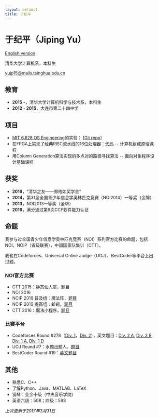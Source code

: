 ```yaml
---
layout: default
title: 于纪平
---
```


# 于纪平（Jiping Yu）

[English version](yjp_en.html)

清华大学计算机系，本科生

[yujp15@mails.tsinghua.edu.cn](mailto:yujp15@mails.tsinghua.edu.cn)

## 教育

* **2015 -**，清华大学计算机科学与技术系，本科生
* **2012 - 2015**，大连市第二十四中学

## 项目

* [MIT 6.828 OS Engineering](https://pdos.csail.mit.edu/6.828/2016/)的实验： [[Git repo](https://github.com/saffahyjp/6.828)]
* 在FPGA上实现了经典RISC流水线的16位处理器：[代码](https://github.com/saffahyjp/display/tree/master/cpu) -- 计算机组成原理课程
* 用Column Generation算法实现的多点对的路径寻找算法 -- 面向对象程序设计基础课程

## 获奖

* **2016**，“清华之友——郑格如奖学金”
* **2014**，第31届全国青少年信息学奥林匹克竞赛（NOI2014）一等奖（金牌）
* **2013**，NOI2013一等奖（金牌）
* **2016**，满分通过第9次CCF软件能力认证

## 命题

我参与过全国青少年信息学奥林匹克竞赛（NOI）系列官方比赛的命题，包括NOI，NOIP（省级联赛），中国国家队集训（CTT）。

我也在Codeforces、Universal Online Judge（UOJ）、BestCoder等平台上出过题。

### NOI官方比赛

* CTT 2015：静态仙人掌，[题目](http://uoj.ac/problem/158)
* NOI 2016
* NOIP 2016 普及组：魔法阵，[题目](https://www.luogu.org/problem/show?pid=2119)
* NOIP 2016 提高组：蚯蚓，[题目](http://uoj.ac/problem/264)
* CTT 2016：魔法小程序，[题目](http://uoj.ac/problem/267)

### 比赛平台

* Codeforces Round #278（[Div. 1](http://codeforces.com/contest/487)，[Div. 2](http://codeforces.com/contest/488)），英文题目：[Div. 2 A](http://codeforces.com/contest/488/problem/A), [Div. 2 B](http://codeforces.com/contest/488/problem/B), [Div. 1 A](http://codeforces.com/contest/487/problem/A), [Div. 1 D](http://codeforces.com/contest/487/problem/D)
* UOJ Round #7：水题出题人，[题目](http://uoj.ac/problem/83)
* BestCoder Round #19：[英文题目](http://bestcoder.hdu.edu.cn/contests/contest_show.php?cid=551)

## 其他

* 熟悉C、C++
* 了解Python、Java、MATLAB、LaTeX
* 钢琴：业余十级（中央音乐学院）
* 英语六级：508；四级：593

*上次更新于2017年3月31日*
